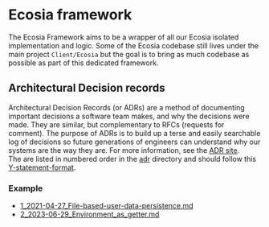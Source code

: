 # Ecosia framework

The Ecosia Framework aims to be a wrapper of all our Ecosia isolated implementation and logic.
Some of the Ecosia codebase still lives under the main project `Client/Ecosia` but the goal is to bring as much codebase as possible as part of this dedicated framework.

## Architectural Decision records

Architectural Decision Records (or ADRs) are a method of documenting important decisions a software team makes, and why the decisions were made. They are similar, but complementary to RFCs (requests for comment). The purpose of ADRs is to build up a terse and easily searchable log of decisions so future generations of engineers can understand why our systems are the way they are. For more information, see the [ADR site](https://adr.github.io).\
The are listed in numbered order in the [adr](Ecosia/Core/adr/) directory and should follow this [Y-statement-format](Ecosia/Core/adr/0_2021-04-27_Architectural-decision-record-template.md).

### Example

- [1_2021-04-27_File-based-user-data-persistence.md](Core/adr/1_2021-04-27_File-based-user-data-persistence.md)
- [2_2023-06-29_Environment_as_getter.md](Core/adr/2_2023-06-29_Environment_as_getter.md)